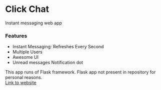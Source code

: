 # Click Chat
Instant messaging web app
### Features
* Instant Messaging: Refreshes Every Second
* Multiple Users
* Awesome UI
* Unread messages Notification dot

This app runs of Flask framework.
Flask app not present in repository for personal reasons.
<br>[Link to website](https://hardope.pythonanywhere.com)
